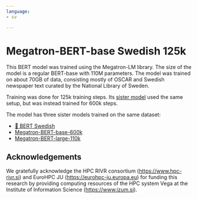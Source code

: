 ```yaml
---
language:
- sv

---
```


# Megatron-BERT-base Swedish 125k

This BERT model was trained using the Megatron-LM library.
The size of the model is a regular BERT-base with 110M parameters.
The model was trained on about 70GB of data, consisting mostly of OSCAR and Swedish newspaper text curated by the National Library of Sweden.

Training was done for 125k training steps. Its [sister model](https://huggingface.co/KBLab/megatron-bert-base-swedish-cased-600k) used the same setup, but was instead trained for 600k steps.


The model has three sister models trained on the same dataset:
- [🤗 BERT Swedish](https://huggingface.co/KBLab/bert-base-swedish-cased-new)
- [Megatron-BERT-base-600k](https://huggingface.co/KBLab/megatron-bert-base-swedish-cased-600k)
- [Megatron-BERT-large-110k](https://huggingface.co/KBLab/megatron-bert-large-swedish-cased-110k)

## Acknowledgements

We gratefully acknowledge the HPC RIVR consortium (https://www.hpc-rivr.si) and EuroHPC JU (https://eurohpc-ju.europa.eu) for funding this research by providing computing resources of the HPC system Vega at the Institute of Information Science (https://www.izum.si).